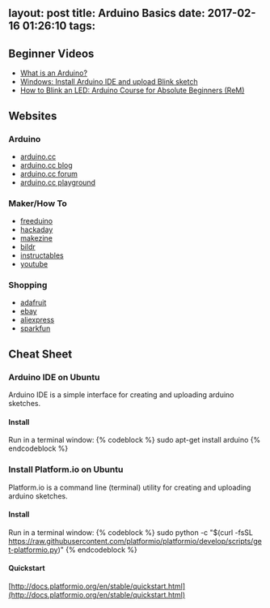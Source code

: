 layout: post
title: Arduino Basics
date: 2017-02-16 01:26:10
tags:
---
## Beginner Videos

- [What is an Arduino?](https://www.youtube.com/watch?v=5F054MNB1QI)
- [Windows: Install Arduino IDE and upload Blink sketch](https://www.youtube.com/watch?v=ip5xLZuQDws)
- [How to Blink an LED: Arduino Course for Absolute Beginners (ReM)](https://www.youtube.com/watch?v=33sNhlekRV8)

## Websites

### Arduino
- [arduino.cc](https://www.arduino.cc/)
- [arduino.cc blog](https://blog.arduino.cc/)
- [arduino.cc forum](https://blog.arduino.cc/)
- [arduino.cc playground](http://playground.arduino.cc/)

### Maker/How To
- [freeduino](http://www.freeduino.org/)
- [hackaday](http://hackaday.com/?s=arduino)
- [makezine](http://makezine.com/category/technology/arduino/)
- [bildr](http://bildr.org/?s=arduino)
- [instructables](http://www.instructables.com/howto/arduino/)
- [youtube](https://www.youtube.com/results?search_query=arduino)

### Shopping
- [adafruit](http://www.adafruit.com/)
- [ebay](http://www.ebay.com/bhp/arduino)
- [aliexpress](https://www.aliexpress.com/popular/arduino.html)
- [sparkfun](https://www.sparkfun.com/search/results?term=arduino)

## Cheat Sheet

### Arduino IDE on Ubuntu
Arduino IDE is a simple interface for creating and uploading arduino sketches.

#### Install
Run in a terminal window:
{% codeblock %}
sudo apt-get install arduino
{% endcodeblock %}

### Install Platform.io on Ubuntu
Platform.io is a command line (terminal) utility for creating and uploading arduino sketches.

#### Install
Run in a terminal window:
{% codeblock %}
sudo python -c "$(curl -fsSL https://raw.githubusercontent.com/platformio/platformio/develop/scripts/get-platformio.py)"
{% endcodeblock %}

#### Quickstart
[http://docs.platformio.org/en/stable/quickstart.html](http://docs.platformio.org/en/stable/quickstart.html)